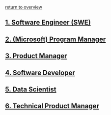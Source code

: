 ---
---
[return to overview](/interview)

## [1. Software Engineer (SWE)](swe)

## [2. (Microsoft) Program Manager](micro-pm)

## [3. Product Manager](product-manager)

## [4. Software Developer](soft-dev)

## [5. Data Scientist](data-scientist)

## [6. Technical Product Manager](technical-pm)